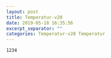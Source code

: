 ```yaml
---
layout: post
title: Temperatur-v20
date: 2019-05-18 16:35:56
excerpt_separator: ""
categories: Temperatur-v20 Temperatur
---
```

```
1234
```
